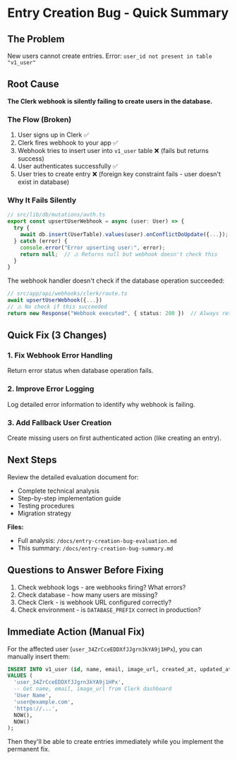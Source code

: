 # Entry Creation Bug - Quick Summary

## The Problem

New users cannot create entries. Error: `user_id not present in table "v1_user"`

## Root Cause

**The Clerk webhook is silently failing to create users in the database.**

### The Flow (Broken)

1. User signs up in Clerk ✅
2. Clerk fires webhook to your app ✅
3. Webhook tries to insert user into `v1_user` table ❌ (fails but returns success)
4. User authenticates successfully ✅
5. User tries to create entry ❌ (foreign key constraint fails - user doesn't exist in database)

### Why It Fails Silently

```typescript
// src/lib/db/mutations/auth.ts
export const upsertUserWebhook = async (user: User) => {
  try {
    await db.insert(UserTable).values(user).onConflictDoUpdate({...});
  } catch (error) {
    console.error("Error upserting user:", error);
    return null;  // ⚠️ Returns null but webhook doesn't check this
  }
}
```

The webhook handler doesn't check if the database operation succeeded:

```typescript
// src/app/api/webhooks/clerk/route.ts
await upsertUserWebhook({...})
// ⚠️ No check if this succeeded
return new Response("Webhook executed", { status: 200 })  // Always returns success!
```

## Quick Fix (3 Changes)

### 1. Fix Webhook Error Handling
Return error status when database operation fails.

### 2. Improve Error Logging
Log detailed error information to identify why webhook is failing.

### 3. Add Fallback User Creation
Create missing users on first authenticated action (like creating an entry).

## Next Steps

Review the detailed evaluation document for:
- Complete technical analysis
- Step-by-step implementation guide
- Testing procedures
- Migration strategy

**Files:** 
- Full analysis: `/docs/entry-creation-bug-evaluation.md`
- This summary: `/docs/entry-creation-bug-summary.md`

## Questions to Answer Before Fixing

1. Check webhook logs - are webhooks firing? What errors?
2. Check database - how many users are missing?
3. Check Clerk - is webhook URL configured correctly?
4. Check environment - is `DATABASE_PREFIX` correct in production?

## Immediate Action (Manual Fix)

For the affected user (`user_34ZrCceEDDXfJJgrn3kYA9j1HPx`), you can manually insert them:

```sql
INSERT INTO v1_user (id, name, email, image_url, created_at, updated_at)
VALUES (
  'user_34ZrCceEDDXfJJgrn3kYA9j1HPx',
  -- Get name, email, image_url from Clerk dashboard
  'User Name',
  'user@example.com',
  'https://...',
  NOW(),
  NOW()
);
```

Then they'll be able to create entries immediately while you implement the permanent fix.
